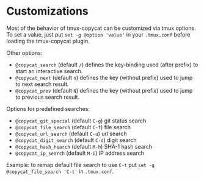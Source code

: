 # Customizations

Most of the behavior of tmux-copycat can be customized via tmux options.<br/>
To set a value, just put `set -g @option 'value'` in your `.tmux.conf` before
loading the tmux-copycat plugin.

Other options:

- `@copycat_search` (default `/`) defines the key-binding used (after prefix) to
  start an interactive search.
- `@copycat_next` (default `n`) defines the key (without prefix) used to jump to
  next search result.
- `@copycat_prev` (default `N`) defines the key (without prefix) used to jump to
  previous search result.

Options for predefined searches:

- `@copycat_git_special` (default `C-g`) git status search
- `@copycat_file_search` (default `C-f`) file search
- `@copycat_url_search` (default `C-u`) url search
- `@copycat_digit_search` (default `C-d`) digit search
- `@copycat_hash_hearch` (default `M-h`) SHA-1 hash search
- `@copycat_ip_search` (default `M-i`) IP address search

Example: to remap default file search to use `C-t` put
`set -g @copycat_file_search 'C-t'` in `.tmux.conf`.
